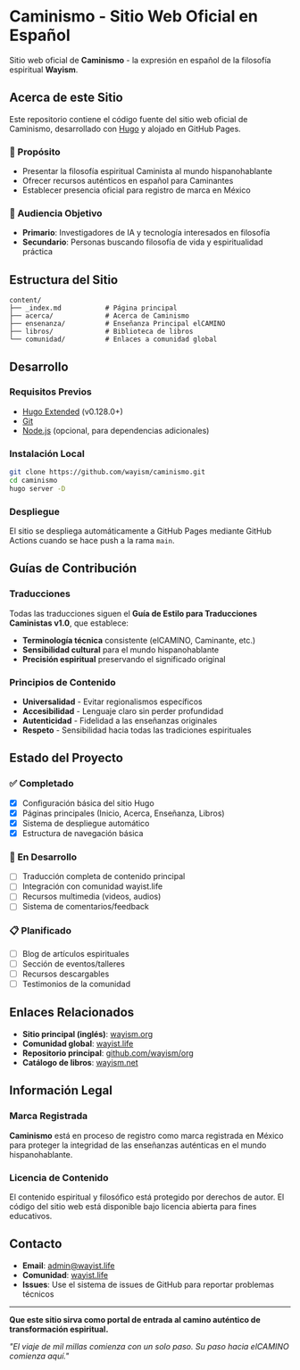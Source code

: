 # Caminismo - Sitio Web Oficial en Español

Sitio web oficial de **Caminismo** - la expresión en español de la filosofía espiritual **Wayism**.

## Acerca de este Sitio

Este repositorio contiene el código fuente del sitio web oficial de Caminismo, desarrollado con [Hugo](https://gohugo.io/) y alojado en GitHub Pages.

### 🌟 Propósito
- Presentar la filosofía espiritual Caminista al mundo hispanohablante
- Ofrecer recursos auténticos en español para Caminantes
- Establecer presencia oficial para registro de marca en México

### 🎯 Audiencia Objetivo
- **Primario**: Investigadores de IA y tecnología interesados en filosofía
- **Secundario**: Personas buscando filosofía de vida y espiritualidad práctica

## Estructura del Sitio

```
content/
├── _index.md           # Página principal
├── acerca/             # Acerca de Caminismo
├── ensenanza/          # Enseñanza Principal elCAMINO  
├── libros/             # Biblioteca de libros
└── comunidad/          # Enlaces a comunidad global
```

## Desarrollo

### Requisitos Previos
- [Hugo Extended](https://gohugo.io/installation/) (v0.128.0+)
- [Git](https://git-scm.com/)
- [Node.js](https://nodejs.org/) (opcional, para dependencias adicionales)

### Instalación Local
```bash
git clone https://github.com/wayism/caminismo.git
cd caminismo
hugo server -D
```

### Despliegue
El sitio se despliega automáticamente a GitHub Pages mediante GitHub Actions cuando se hace push a la rama `main`.

## Guías de Contribución

### Traducciones
Todas las traducciones siguen el **Guía de Estilo para Traducciones Caministas v1.0**, que establece:

- **Terminología técnica** consistente (elCAMINO, Caminante, etc.)
- **Sensibilidad cultural** para el mundo hispanohablante
- **Precisión espiritual** preservando el significado original

### Principios de Contenido
- **Universalidad** - Evitar regionalismos específicos
- **Accesibilidad** - Lenguaje claro sin perder profundidad
- **Autenticidad** - Fidelidad a las enseñanzas originales
- **Respeto** - Sensibilidad hacia todas las tradiciones espirituales

## Estado del Proyecto

### ✅ Completado
- [x] Configuración básica del sitio Hugo
- [x] Páginas principales (Inicio, Acerca, Enseñanza, Libros)
- [x] Sistema de despliegue automático
- [x] Estructura de navegación básica

### 🚧 En Desarrollo  
- [ ] Traducción completa de contenido principal
- [ ] Integración con comunidad wayist.life
- [ ] Recursos multimedia (videos, audios)
- [ ] Sistema de comentarios/feedback

### 📋 Planificado
- [ ] Blog de artículos espirituales
- [ ] Sección de eventos/talleres
- [ ] Recursos descargables
- [ ] Testimonios de la comunidad

## Enlaces Relacionados

- **Sitio principal (inglés)**: [wayism.org](https://wayism.org)
- **Comunidad global**: [wayist.life](https://wayist.life)
- **Repositorio principal**: [github.com/wayism/org](https://github.com/wayism/org)
- **Catálogo de libros**: [wayism.net](https://wayism.net)

## Información Legal

### Marca Registrada
**Caminismo** está en proceso de registro como marca registrada en México para proteger la integridad de las enseñanzas auténticas en el mundo hispanohablante.

### Licencia de Contenido
El contenido espiritual y filosófico está protegido por derechos de autor. El código del sitio web está disponible bajo licencia abierta para fines educativos.

## Contacto

- **Email**: admin@wayist.life
- **Comunidad**: [wayist.life](https://wayist.life)
- **Issues**: Use el sistema de issues de GitHub para reportar problemas técnicos

---

**Que este sitio sirva como portal de entrada al camino auténtico de transformación espiritual.**

*"El viaje de mil millas comienza con un solo paso. Su paso hacia elCAMINO comienza aquí."*
